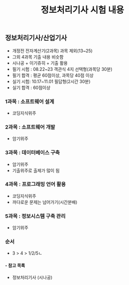 ﻿---
layout: single
title: "정보처리기사 시험 내용"
read_time: true
categories: 
 - Certificate
tags: 
 - Certificate
 - 정보처리기사
last_modified_at: '2020-07-25 23:11:00 +0800'
toc: true
toc_sticky: true
toc_label: 목차
---
## 정보처리기사/산업기사
- 개정전 전자계산기(2과목) 과목 제외(13~25)
- 그외 4과목 기출 내용 비슷함
- 시나공 + 이기쥬히 + 기출 활용
- 필기 시험 : 08.22~23 객관식 4지 선택형(과목당 30분)
- 필기 합격 : 평균 60점이상, 과목당 40점 이상
- 실기 시험: 10.17~11.01 필답형(2시간 30분)
- 실기 합격 : 60점이상

### 1과목 : 소프트웨어 설계
- 코딩지식위주

### 2과목 : 소프트웨어 개발
- 암기위주  

### 3과목 : 데이터베이스 구축
- 암기위주
- 기출위주로 출제가 많이 됨

### 4과목 : 프로그래밍 언어 활용
- 코딩지식위주
- 까다로운 문제는 넘어가기(시간분배)

### 5과목 : 정보시스템 구축 관리
- 암기위주

### 순서
- 3 > 4 > 1/2/5ㄴ
#### - 참고 목록
- 정보처리기사 (시나공)